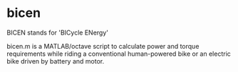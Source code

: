 # bicen

BICEN stands for 'BICycle ENergy'

bicen.m is a MATLAB/octave script to calculate power and torque requirements while riding a conventional human-powered bike 
or an electric bike driven by battery and motor.


